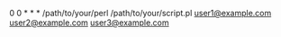 0 0 * * * /path/to/your/perl /path/to/your/script.pl user1@example.com user2@example.com user3@example.com
